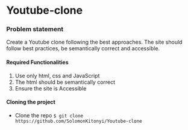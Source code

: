 # Youtube-clone
### Problem statement
Create a Youtube clone following the best approaches. The site should follow best practices, be semantically correct and accessible.

#### Required Functionalities
1. Use only html, css and JavaScript
2. The html should be semantically correct
3. Ensure the site is Accessible

#### Cloning the project
- Clone the repo
 `$ git clone https://github.com/SolomonKitonyi/Youtube-clone`

